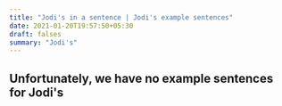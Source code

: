 ```yaml
---
title: "Jodi's in a sentence | Jodi's example sentences"
date: 2021-01-20T19:57:50+05:30
draft: falses
summary: "Jodi's"
---
```

## Unfortunately, we have no example sentences for Jodi's                 
